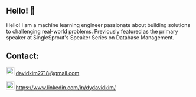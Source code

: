 ## Hello! 👋

<!-- <a href="https://github.com/dydavidkim"><img src="https://media.giphy.com/media/SWoSkN6DxTszqIKEqv/giphy.gif" align="right" height="160" /></a> -->

Hello! I am a machine learning engineer passionate about building solutions to challenging real-world problems.
Previously featured as the primary speaker at SingleSprout's Speaker Series on Database Management.

## Contact: 

<code><img height="22" src="https://img.shields.io/badge/Gmail-D14836?style=for-the-badge&logo=gmail&logoColor=white"></code> davidkim2718@gmail.com

<code><a href="https://www.linkedin.com/in/dydavidkim/"><img height="22" src="https://img.shields.io/badge/LinkedIn-0077B5?style=for-the-badge&logo=linkedin&logoColor=white"></a></code> https://www.linkedin.com/in/dydavidkim/

<!--
**dydavidkim/dydavidkim** is a ✨ _special_ ✨ repository because its `README.md` (this file) appears on your GitHub profile.
-->
